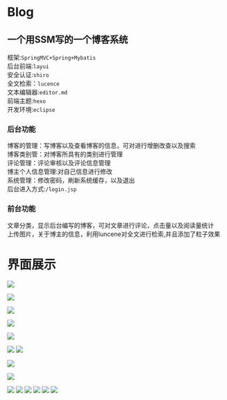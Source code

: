 # Blog
## 一个用SSM写的一个博客系统
框架:`SpringMVC+Spring+Mybatis`<br>
后台前端:`layui`<br>
安全认证:`shiro`<br>
全文检索：`lucence`<br>
文本编辑器:`editor.md`<br>
前端主题:`hexo`<br>
开发环境:`eclipse`<br>
### 后台功能
博客的管理：写博客以及查看博客的信息，可对进行增删改查以及搜索<br>
博客类别管：对博客所具有的类别进行管理<br>
评论管理：评论审核以及评论信息管理<br>
博主个人信息管理:对自己信息进行修改<br>
系统管理：修改密码，刷新系统缓存，以及退出<br>
后台进入方式:`/login.jsp`<br>
### 前台功能
文章分类，显示后台编写的博客，可对文章进行评论，点击量以及阅读量统计<br>
上传图片，关于博主的信息，利用luncene对全文进行检索,并且添加了粒子效果<br>
# 界面展示

![](https://github.com/SinceNovember/Blog/blob/master/upload/1.png)

![](https://github.com/SinceNovember/Blog/blob/master/upload/2.png)

![](https://github.com/SinceNovember/Blog/blob/master/upload/3.png)

![](https://github.com/SinceNovember/Blog/blob/master/upload/4.png)

![](https://github.com/SinceNovember/Blog/blob/master/upload/5.png)

![](https://github.com/SinceNovember/Blog/blob/master/upload/6.png)
![](https://github.com/SinceNovember/Blog/blob/master/upload/login.png)

![](https://github.com/SinceNovember/Blog/blob/master/upload/7.png)

![](https://github.com/SinceNovember/Blog/blob/master/upload/8.png)

![](https://github.com/SinceNovember/Blog/blob/master/upload/9.png)
![](https://github.com/SinceNovember/Blog/blob/master/upload/10.png)
![](https://github.com/SinceNovember/Blog/blob/master/upload/11.png)
![](https://github.com/SinceNovember/Blog/blob/master/upload/12.png)
![](https://github.com/SinceNovember/Blog/blob/master/upload/13.png)
![](https://github.com/SinceNovember/Blog/blob/master/upload/14.png)


